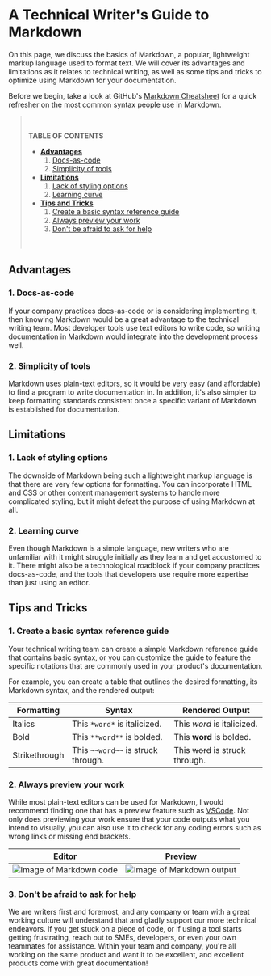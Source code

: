 # A Technical Writer's Guide to Markdown

On this page, we discuss the basics of Markdown, a popular, lightweight markup language used to format text. 
We will cover its advantages and limitations as it relates to technical writing, as well as some tips and tricks to optimize using Markdown for your documentation.

Before we begin, take a look at GitHub's [Markdown Cheatsheet](https://github.com/adam-p/markdown-here/wiki/Markdown-Cheatsheet) for a quick refresher on the most common syntax people use in Markdown.


><br>
>
> **TABLE OF CONTENTS**
> 
> * [**Advantages**](#advantages)    
>   1. [Docs-as-code](#1-docs-as-code) 
>   2. [Simplicity of tools](#2-simplicity-of-tools)
> * [**Limitations**](#limitations)  
>   1. [Lack of styling options](#1-lack-of-styling-options)
>   2. [Learning curve](#2-learning-curve)
> * [**Tips and Tricks**](#tips-and-tricks)  
>   1. [Create a basic syntax reference guide](#1-create-a-basic-syntax-reference-guide)
>   2. [Always preview your work](#2-always-preview-your-work)
>   3. [Don't be afraid to ask for help](#3-dont-be-afraid-to-ask-for-help)
> 
> <br>


## Advantages

### 1. Docs-as-code

If your company practices docs-as-code or is considering implementing it, then knowing Markdown would be a great advantage to the technical writing team.
Most developer tools use text editors to write code, so writing documentation in Markdown would integrate into the development process well.

### 2. Simplicity of tools

Markdown uses plain-text editors, so it would be very easy (and affordable) to find a program to write documentation in. 
In addition, it's also simpler to keep formatting standards consistent once a specific variant of Markdown is established for documentation.

## Limitations

### 1. Lack of styling options

The downside of Markdown being such a lightweight markup language is that there are very few options for formatting. 
You can incorporate HTML and CSS or other content management systems to handle more complicated styling, but it might defeat the purpose of using Markdown at all. 

### 2. Learning curve

Even though Markdown is a simple language, new writers who are unfamiliar with it might struggle initially as they learn and get accustomed to it. 
There might also be a technological roadblock if your company practices docs-as-code, and the tools that developers use require more expertise than just using an editor.

## Tips and Tricks

### 1. Create a basic syntax reference guide

Your technical writing team can create a simple Markdown reference guide that contains basic syntax, or you can customize the guide to feature the specific notations that are commonly used in your product's documentation.

For example, you can create a table that outlines the desired formatting, its Markdown syntax, and the rendered output:

| Formatting        | Syntax           | Rendered Output  |
| ------------- |-------------| -----|
| Italics     | This `*word*` is italicized. | This *word* is italicized. |
| Bold     | This `**word**` is bolded. | This **word** is bolded. |
| Strikethrough | This `~~word~~` is struck through. | This ~~word~~ is struck through. |

### 2. Always preview your work

While most plain-text editors can be used for Markdown, I would recommend finding one that has a preview feature such as [VSCode](https://code.visualstudio.com/). 
Not only does previewing your work ensure that your code outputs what you intend to visually, you can also use it to check for any coding errors such as wrong links or missing end brackets.

| Editor        | Preview  |
| :-------------: |:-------------:|
| ![Image of Markdown code](https://i.postimg.cc/LYD90PFX/editor.jpg)     | ![Image of Markdown output](https://i.postimg.cc/sG2jF23J/output.jpg) |

### 3. Don't be afraid to ask for help

We are writers first and foremost, and any company or team with a great working culture will understand that and gladly support our more technical endeavors. 
If you get stuck on a piece of code, or if using a tool starts getting frustrating, reach out to SMEs, developers, or even your own teammates for assistance. 
Within your team and company, you're all working on the same product and want it to be excellent, and excellent products come with great documentation!